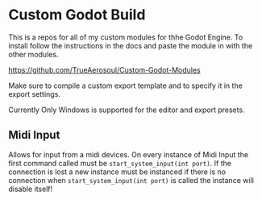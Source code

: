 # Custom Godot Build
 
This is a repos for all of my custom modules for thhe Godot Engine.
To install follow the instructions in the docs and paste the module in with the other modules.

https://github.com/TrueAerosoul/Custom-Godot-Modules

Make sure to compile a custom export template and to specify it in the export settings.

Currently Only Windows is supported for the editor and export presets.

## Midi Input
Allows for input from a midi devices.
On every instance of Midi Input the first command called must be `start_system_input(int port)`.
If the connection is lost a new instance must be instanced if there is no connection when `start_system_input(int port)` is called the instance will disable itself!
